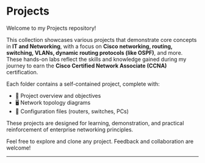 # Projects
Welcome to my Projects repository!

This collection showcases various projects that demonstrate core concepts in **IT and Networking**, with a focus on **Cisco networking, routing, switching, VLANs, dynamic routing protocols (like OSPF)**, and more. These hands-on labs reflect the skills and knowledge gained during my journey to earn the **Cisco Certified Network Associate (CCNA)** certification.

Each folder contains a self-contained project, complete with:
- 📘 Project overview and objectives
- 🖥️ Network topology diagrams
- 🔧 Configuration files (routers, switches, PCs)

These projects are designed for learning, demonstration, and practical reinforcement of enterprise networking principles.

Feel free to explore and clone any project. Feedback and collaboration are welcome!

---
